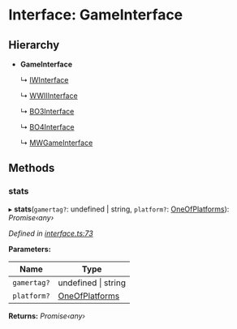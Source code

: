 # Interface: GameInterface

## Hierarchy

* **GameInterface**

  ↳ [IWInterface](_interface_.codapi.iwinterface.md)

  ↳ [WWIIInterface](_interface_.codapi.wwiiinterface.md)

  ↳ [BO3Interface](_interface_.codapi.bo3interface.md)

  ↳ [BO4Interface](_interface_.codapi.bo4interface.md)

  ↳ [MWGameInterface](_interface_.codapi.mwgameinterface.md)

## Methods

###  stats

▸ **stats**(`gamertag?`: undefined | string, `platform?`: [OneOfPlatforms](../modules/_interface_.codapi.md#oneofplatforms)): *Promise‹any›*

*Defined in [interface.ts:73](https://github.com/antonedvard/act-cod-api/blob/84b1492/src/interface.ts#L73)*

**Parameters:**

Name | Type |
------ | ------ |
`gamertag?` | undefined &#124; string |
`platform?` | [OneOfPlatforms](../modules/_interface_.codapi.md#oneofplatforms) |

**Returns:** *Promise‹any›*
